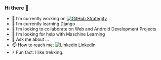 ### Hi there 👋

- 🔭 I’m currently working on [![GitHub](https://i.stack.imgur.com/tskMh.png) Strategify](https://github.com/5sachin/Strategify)
- 🌱 I’m currently learning Django
- 👯 I’m looking to collaborate on Web and Android Development Projects
- 🤔 I’m looking for help with Maschine Learning
- 💬 Ask me about ...
- 📫 How to reach me: [![Linkedin](https://i.stack.imgur.com/gVE0j.png) LinkedIn](https://www.linkedin.com/in/sachin-mishra-5850821b1/)      
- ⚡ Fun fact: I like trekking. 

